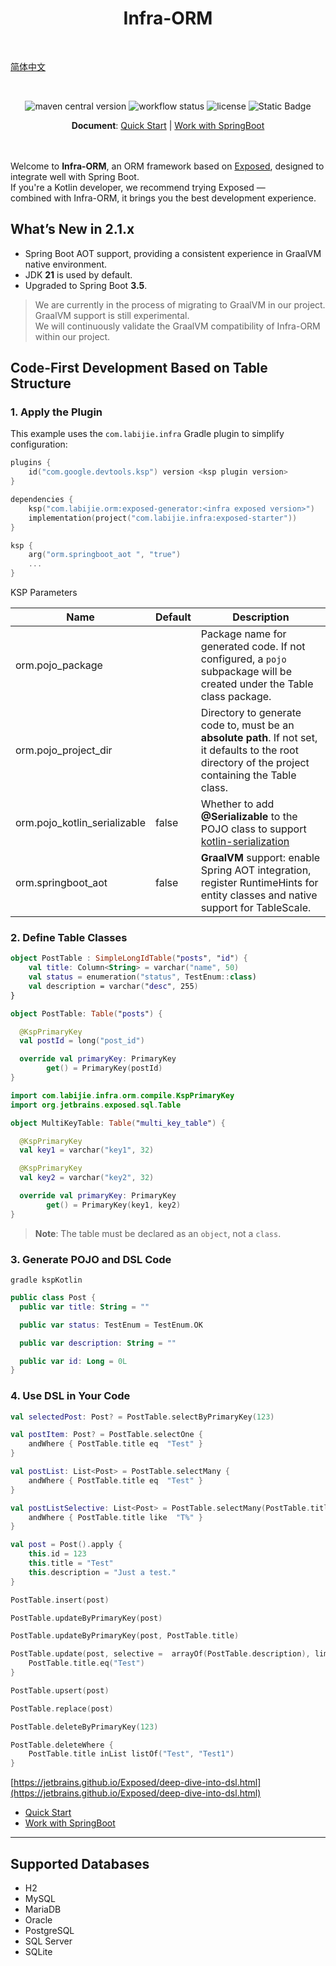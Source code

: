 <div align="center">
<h1>Infra-ORM</h1>
</div>
<br>

[简体中文](./readme_zh.md)

<br>

<div align="center">

![maven central version](https://img.shields.io/maven-central/v/com.labijie.orm/exposed-core?logo=java)
![workflow status](https://img.shields.io/github/actions/workflow/status/hongque-pro/infra-orm/build.yml)
![license](https://img.shields.io/github/license/hongque-pro/infra-orm?style=flat-square)
![Static Badge](https://img.shields.io/badge/GraalVM-supported-green?style=flat&logoColor=blue&labelColor=orange)

</div>

<div align="center">
<strong>Document</strong>: 
<a href="docs/quick_start.md">Quick Start</a>
| <a href="docs/use_spring.md">Work with SpringBoot</a>
</div>

<br>
<br>

Welcome to **Infra-ORM**, an ORM framework based on [Exposed](https://github.com/JetBrains/Exposed),
designed to integrate well with Spring Boot.  
If you're a Kotlin developer, we recommend trying Exposed —  
combined with Infra-ORM, it brings you the best development experience.

## What’s New in 2.1.x

- Spring Boot AOT support, providing a consistent experience in GraalVM native environment.
- JDK **21** is used by default.
- Upgraded to Spring Boot **3.5**.

> We are currently in the process of migrating to GraalVM in our project.  
> GraalVM support is still experimental.  
> We will continuously validate the GraalVM compatibility of Infra-ORM within our project.

## Code-First Development Based on Table Structure

### 1. Apply the Plugin

This example uses the `com.labijie.infra` Gradle plugin to simplify configuration:

```kotlin
plugins {
    id("com.google.devtools.ksp") version <ksp plugin version>
}

dependencies {
    ksp("com.labijie.orm:exposed-generator:<infra exposed version>")
    implementation(project("com.labijie.infra:exposed-starter"))
}

ksp {
    arg("orm.springboot_aot ", "true")
    ...
}
```

KSP Parameters

| Name                           | Default | Description                                                                                                                                           |
|--------------------------------|---------|-------------------------------------------------------------------------------------------------------------------------------------------------------|
| orm.pojo_package               |         | Package name for generated code. If not configured, a `pojo` subpackage will be created under the Table class package.                                |
| orm.pojo_project_dir           |         | Directory to generate code to, must be an **absolute path**. If not set, it defaults to the root directory of the project containing the Table class. |
| orm.pojo_kotlin_serializable   | false   | Whether to add **@Serializable** to the POJO class to support [kotlin-serialization](https://github.com/Kotlin/kotlinx.serialization)                 |
| orm.springboot_aot             | false   | **GraalVM** support: enable Spring AOT integration, register RuntimeHints for entity classes and native support for TableScale.                       |


### 2. Define Table Classes

```kotlin
object PostTable : SimpleLongIdTable("posts", "id") {
    val title: Column<String> = varchar("name", 50)
    val status = enumeration("status", TestEnum::class)
    val description = varchar("desc", 255)
}
```

```kotlin
object PostTable: Table("posts") {

  @KspPrimaryKey
  val postId = long("post_id") 

  override val primaryKey: PrimaryKey
        get() = PrimaryKey(postId)
}
```

```kotlin
import com.labijie.infra.orm.compile.KspPrimaryKey
import org.jetbrains.exposed.sql.Table

object MultiKeyTable: Table("multi_key_table") {

  @KspPrimaryKey
  val key1 = varchar("key1", 32)

  @KspPrimaryKey
  val key2 = varchar("key2", 32)

  override val primaryKey: PrimaryKey
        get() = PrimaryKey(key1, key2)
}
```

> **Note**: The table must be declared as an `object`, not a `class`.

### 3. Generate POJO and DSL Code

```shell
gradle kspKotlin
```

```kotlin
public class Post {
  public var title: String = ""

  public var status: TestEnum = TestEnum.OK

  public var description: String = ""

  public var id: Long = 0L
}
```

### 4. Use DSL in Your Code

```kotlin
val selectedPost: Post? = PostTable.selectByPrimaryKey(123)

val postItem: Post? = PostTable.selectOne {
    andWhere { PostTable.title eq  "Test" }
}

val postList: List<Post> = PostTable.selectMany {
    andWhere { PostTable.title eq  "Test" }
}

val postListSelective: List<Post> = PostTable.selectMany(PostTable.title, PostTable.description) {
    andWhere { PostTable.title like  "T%" }
}
```

```kotlin
val post = Post().apply {
    this.id = 123
    this.title = "Test"
    this.description = "Just a test."
}

PostTable.insert(post)
```

```kotlin
PostTable.updateByPrimaryKey(post)

PostTable.updateByPrimaryKey(post, PostTable.title)

PostTable.update(post, selective =  arrayOf(PostTable.description), limit = 1) {
    PostTable.title.eq("Test")
}

PostTable.upsert(post)

PostTable.replace(post)
```

```kotlin
PostTable.deleteByPrimaryKey(123)

PostTable.deleteWhere {
    PostTable.title inList listOf("Test", "Test1")
}
```

[https://jetbrains.github.io/Exposed/deep-dive-into-dsl.html](https://jetbrains.github.io/Exposed/deep-dive-into-dsl.html)

- [Quick Start](docs/quick_start.md)
- [Work with SpringBoot](docs/use_spring.md)

---

## Supported Databases

* H2
* MySQL
* MariaDB
* Oracle
* PostgreSQL
* SQL Server
* SQLite